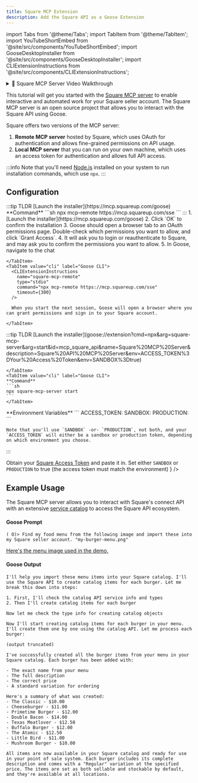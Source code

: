 ```yaml
---
title: Square MCP Extension
description: Add the Square API as a Goose Extension
---
```


import Tabs from '@theme/Tabs';
import TabItem from '@theme/TabItem';
import YouTubeShortEmbed from '@site/src/components/YouTubeShortEmbed';
import GooseDesktopInstaller from '@site/src/components/GooseDesktopInstaller';
import CLIExtensionInstructions from '@site/src/components/CLIExtensionInstructions';

<details>
  <summary> 🎥 Square MCP Server Video Walkthrough</summary>
  <iframe
  class="aspect-ratio"
  src="https://www.youtube.com/embed/y6pklrzhzNg"
  title="Run your Business with AI | Square MCP Server"
  frameBorder="0"
  allow="accelerometer; autoplay; clipboard-write; encrypted-media; gyroscope; picture-in-picture"
  allowFullScreen
  ></iframe>
</details>


This tutorial will get you started with the [Square MCP server](https://developer.squareup.com/docs/mcp) to enable interactive and automated work for your Square seller account. The Square MCP server is an open source project that allows you to interact with the Square API using Goose.

Square offers two versions of the MCP server:

1. **Remote MCP server** hosted by Square, which uses OAuth for authentication and allows fine-grained permissions on API usage.
2. **Local MCP server** that you can run on your own machine, which uses an access token for authentication and allows full API access.

:::info
Note that you'll need [Node.js](https://nodejs.org/) installed on your system to run installation commands, which use `npx`.
:::

## Configuration

<Tabs groupId="remote-or-local">
  <TabItem value="remote" label="Square Remote MCP" default>
  :::tip TLDR
  <Tabs groupId="interface">
    <TabItem value="ui" label="Goose Desktop" default>
    [Launch the installer](https://mcp.squareup.com/goose)
    </TabItem>
    <TabItem value="cli" label="Goose CLI">
    **Command**
    ```sh
    npx mcp-remote https://mcp.squareup.com/sse
    ```
    </TabItem>
  </Tabs>
  :::

  <Tabs groupId="interface">
    <TabItem value="ui" label="Goose Desktop" default>
     1. [Launch the installer](https://mcp.squareup.com/goose)
     2. Click `OK` to confirm the installation
     3. Goose should open a browser tab to an OAuth permissions page. Double-check which permissions you want to allow, and click `Grant Access`.
     4. It will ask you to login or reauthenticate to Square, and may ask you to confirm the permissions you want to allow.
     5. In Goose, navigate to the chat

    </TabItem>
    <TabItem value="cli" label="Goose CLI">
      <CLIExtensionInstructions
        name="square-mcp-remote"
        type="stdio"
        command="npx mcp-remote https://mcp.squareup.com/sse"
        timeout={300}
      />

      When you start the next session, Goose will open a browser where you can grant permissions and sign in to your Square account.
  
    </TabItem>
  </Tabs>
</TabItem>

  <TabItem value="local" label="Square Local MCP">
  :::tip TLDR
  <Tabs groupId="interface">
    <TabItem value="ui" label="Goose Desktop" default>
    [Launch the installer](goose://extension?cmd=npx&arg=square-mcp-server&arg=start&id=mcp_square_api&name=Square%20MCP%20Server&description=Square%20API%20MCP%20Server&env=ACCESS_TOKEN%3DYour%20Access%20Token&env=SANDBOX%3Dtrue)

    </TabItem>
    <TabItem value="cli" label="Goose CLI">
    **Command**
    ```sh
    npx square-mcp-server start
    ```
    </TabItem>
  </Tabs>
    **Environment Variables**
    ```
    ACCESS_TOKEN: <YOUR_API_KEY>
    SANDBOX: <true/false>
    PRODUCTION: <true/false>
    ```

    Note that you'll use `SANDBOX` -or- `PRODUCTION`, not both, and your `ACCESS_TOKEN` will either be a sandbox or production token, depending on which environment you choose.
  :::

  <Tabs groupId="interface">
    <TabItem value="ui" label="Goose Desktop" default>
    <GooseDesktopInstaller
      extensionId="mcp_square_api"
      extensionName="Square MCP Server"
      description="Square API MCP Server"
      command="npx"
      args={["square-mcp-server", "start"]}
      envVars={[
        { name: "ACCESS_TOKEN", label: "Your Access Token" },
        { name: "SANDBOX", label: "true" }
      ]}
      appendToStep3="Set either SANDBOX or PRODUCTION to true (the access token must match the environment)"
      apiKeyLink="https://developer.squareup.com/apps"
      apiKeyLinkText="Square Access Token"
    />
    </TabItem>
  <TabItem value="cli" label="Goose CLI">
    <CLIExtensionInstructions
      name="square-mcp"
      type="stdio"
      command="npx square-mcp-server start"
      timeout={300}
      envVars={[
        { key: "ACCESS_TOKEN", value: "▪▪▪▪▪▪▪▪▪▪▪▪▪▪▪▪▪▪▪▪▪▪▪▪▪▪▪▪▪▪▪" },
        { key: "SANDBOX", value: "true" }
      ]}
      infoNote={
        <>
          Obtain your <a href="https://developer.squareup.com/apps" target="_blank" rel="noopener noreferrer">Square Access Token</a> and paste it in. Set either <code>SANDBOX</code> or <code>PRODUCTION</code> to true (the access token must match the environment)
        </>
      }
    />
    </TabItem>
  </Tabs>

  </TabItem>
</Tabs>

## Example Usage

The Square MCP server allows you to interact with Square's connect API with an extensive [service catalog](https://github.com/square/square-mcp-server?tab=readme-ov-file#service-catalog) to access the Square API ecosystem.

#### Goose Prompt

```
( O)> Find my food menu from the following image and import these into my Square seller account. "my-burger-menu.png"
```

[Here's the menu image used in the demo.](../assets/guides/square-mcp-goosin-menu.png)

#### Goose Output

```
I'll help you import these menu items into your Square catalog. I'll use the Square API to create catalog items for each burger. Let me break this down into steps:

1. First, I'll check the catalog API service info and types
2. Then I'll create catalog items for each burger

Now let me check the type info for creating catalog objects

Now I'll start creating catalog items for each burger in your menu. I'll create them one by one using the catalog API. Let me process each burger:

(output truncated)

I've successfully created all the burger items from your menu in your Square catalog. Each burger has been added with:

- The exact name from your menu
- The full description
- The correct price
- A standard variation for ordering

Here's a summary of what was created:
- The Classic - $10.00
- Cheeseburger - $11.00
- Primetime Burger - $12.00
- Double Bacon - $14.00
- Texas Meatlover - $12.50
- Buffalo Burger - $12.00
- The Atomic - $12.50
- Little Bird - $11.00
- Mushroom Burger - $10.00

All items are now available in your Square catalog and ready for use in your point of sale system. Each burger includes its complete description and comes with a "Regular" variation at the specified price. The items are set as both sellable and stockable by default, and they're available at all locations.
```

